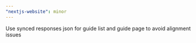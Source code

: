 ```yaml
---
"nextjs-website": minor
---
```


Use synced responses json for guide list and guide page to avoid alignment issues
